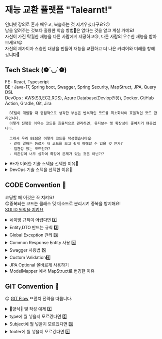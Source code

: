 # 재능 교환 플랫폼 "Talearnt!"
인터넷 강의로 혼자 배우고, 복습하는 것 지겨우셨다구요?😥  
남을 알려주는 것보다 훌륭한 학습 방법🧐은 없다는 것을 알고 계실 거예요!  
자신이 가진 탁월한 재능을 다른 사람에게 제공하고😘, 다른 사람의 우수한 재능을 받아보세요!😍  
자신의 제자이자 스승인 대상을 만들어 재능을 교환하고 더 나은 커리어와 미래를 향해 갑니다🧲  

## Tech Stack (❁´◡`❁)
FE : React, Typescript  
BE : Java-17, Spring boot, Swagger, Spring Security, MapStruct, JPA, Query DSL  
DevOps : AWS(S3,EC2,RDS), Azure Database(Devlop전용), Docker, GtiHub Action, Gradle, Git, Jira  

```text
  BE팀이 개발할 때 중점적으로 생각한 부분은 반복적인 코드를 최소화하여 효율적인 코드 관리입니다.
  이렇게 진행한 이유는 코드를 효율적으로 관리하면, 유지보수 및 확장성이 좋아지기 떄문입니다.
    
  그래서 우리 BE팀은 이렇게 코드를 작성했습니다😁
  - 같이 일하는 동료가 내 코드를 보고 쉽게 이해할 수 있을 것 인가?
  - 일관성 있는 코드인가?
  - 의존성이 너무 심하여 확장에 문제가 있는 것은 아닌가?
```

<details>
 <summary>BE가 이러한 기술 스택을 선택한 이유📣 </summary>

  - **JAVA-17**
    - 다른 버전에 비해 오랫동안 지원함 (~2029년)
    - 빠른 발전으로 인해 다음 기술에 대한 호환성이 높을 것으로 추정
  - **Spring boot**
    - 프로젝트 생성이 편리하고, 쉽게 의존성을 추가할 수 있음
    - 다들 Spring boot 씀
  - **Swagger**
    - REST API를 우리의 코드에 맞춰 자동으로 생성하기에 코드 변경이 일어나도 빠르게 반영이 일어남
    - 프론트 엔드와 소통하는 것에 있어서 Notion보다 편리하게 관리 가능함
  - **Spring Security**
    - JWT 인증
    - 보안 관련한 기능을 비교적 쉽게 적용할 수 있음
  - **ModelMapper -> MapStruct로 변경(Updated at 2024-11-06)**
    - ModelMapper 사용 X
      - DTO Builder 패턴 사용
      - DTO <-> Entity 변환 과정 반복 코드 감소
    - MapStruct 사용 O
      - 복잡한 DTO 관계 Mapping 편의성 향상
  - **JPA**
    - 반복적인 CRUD 쿼리를 제거할 수 있음
    - 유지 보수에 좋음
  - **QueryDSL**
    - JPA로 해결이 어렵거나 불가능한 경우 혹은 코드가 너무 지저분할 정도로 분기가 많을 경우 사용
    - Java로 만들어 컴파일 단계에서 확인 가능
</details>

<details>
 <summary>DevOps 기술 스택을 선택한 이유📣 </summary>

  - **AWS (S3, EC2, RDS)**
    - 같은 클라우드 환경으로 비용 관리 편리
    - AWS 관련한 많은 자료
    - 서비스 안정성
    - S3
      - 정적인 파일 전용 ex) 이미지 파일, 문서, FE Project등
    - EC2
      - BE Project 업로드
    - RDS
      - 실제 운영 데이터 베이스
  
  - **Azure Database (개발 전용)**
    - 같은 DB 공유 시 개발 속도 향상
      - 더미 데이터
      - 테이블 구조 변경
      - 같은 환경 DB에서 개발

  - **Docker**
    - 개발 환경 및 배포 환경 일관성
    - 빠르게 배포 가능

  - **GtiHub Action**
    - CI/CD 파이프라인 자동화
    - Jenkins와 다르게 별도 서버 생성X
    - 일정 수준 이하 비용 절감 가능
    - Setting 시간 단축
    
  - **Gradle**
    - 빠른 빌드 속도
    - 쉽게 의존성 추가 및 관리 편리

  - **Git(Github)**
    - 버전 관리 편리 (이력 추적)
    - 코드 리뷰 가능
    - Jenkins 배포 파이프라인 연결 가능

  - **Jira**
    - 프로젝트 추적 관리 편리 
    - Github Commit Message로 Jira에서 코드 이슈 관리 가능
</details>



## CODE Convention 📄
코딩할 때 이것은 꼭 지켜요!  
😊중복되는 코드는 클래스 및 메소드로 분리시켜 중복을 방지해요!  
[SOLID 원칙을 지켜요](https://www.nextree.co.kr/p6960/)

<details>
  <summary>네이밍 규칙이 어렵다면 1️⃣</summary>
  
  - **Interface**
    - 명사형 또는 ~able/~ible로 끝나는 형용사형으로 이름을 지어요
    - 대문자 시작 - Pascal Case
    - 하나의 클래스만 구현할 예정이라면 인터페이스를 생성하지 않아요
    - 구현할 여러 클래스의 책임을 따져서 만들어요
  
  - **Class**
    - 명사만 가능해요
    - 대문자 시작 - Pascal Case
    - DTO일 경우 불변성을 지키기 위해 Builder 패턴을 사용해요
    - Entity는 상태 변화를 최소화하고, 필요할 경우 Lombok 등의 도구로 Getter, Setter를 자동 생성하도록 해요
    - 상속보단 합성으로 만들어요
    - 클래스가 책임이 많아지지 않도록 SRP(Single Responsibility Principle - SOLID 원칙 중 하나)를 적용해요
    - 상수 목록을 만들 경우 Enum Class로 만들어요

  - **Method**
    - 동사로 시작하고, 명확한 동작을 표현해요. ex) `addUser()`, `changeUserName()`
    - Boolean 값을 반환하는 메소드는 `is`, `has`로 시작해요
    - Camel Case
    - 하나의 메소드에는 하나의 기능만 하도록 만들어요
    - 메소드의 길이가 길어질 경우, 적절히 분리하여 재사용성을 높이고 가독성을 유지해요

  - **Variable**
    - 명사로 만들어요
    - Camel Case
    - `java.time` 패키지의 `LocalDate`, `LocalDateTime`을 사용해요
    - 상수를 정의할 때는 모두 대문자로 작성하고, 단어 간에는 언더스코어(_)로 구분해요. ex) `MAX_VALUE`, `DEFAULT_TIMEOUT`
</details>

<details>
    <summary>Entity,DTO 만드는 규칙 2️⃣</summary>

```text
Entity는 Getter,Setter를 사용합니다.
Builder 패턴을 적용시키지 않은 이유는, JPA에서는 Setter로 값이 변경되기 때문입니다.
그리고 Builder 패턴은 객체가 불변해야 하지만, 
Entity는 대부분 값이 변경되어야 하는 조건이라서 Builder 패턴과 어울리지 않습니다.

Entity를 만들 때, @Entity 어노테이션을 사용하고, Entity라는 이름은 명시하지 않습니다.
테이블 객체와 동일한 이름이면 됩니다.
예를 들어 user 테이블이 있을 경우
UserEntity 가 아닌 User면 충분합니다.

big_category 테이블이 있다고 가정한다면,
BigCategoryEntity 가 아닌 BigCategory로 만들면 됩니다.

이렇게 관리하면 아래와 같은 효과를 기대할 수 있습니다.
-직관적인 이름으로 Entity Class임을 알 수 있습니다.
-데이터베이스와 연결이 쉬워집니다.
```


```text
DTO는 데이터 불변성을 지키기 위해 Builder 패턴을 적용합니다.
@Setter는 사용하지 않습니다.

1. Request, Response DTO 구분을 짓습니다.
ex) examReqDTO,examResDTO
    
2. 두 개의 DTO 멤버 변수가 같다면 DTO로 이름을 짓습니다
ex) examDTO
    
요청은 필요하지만 응답은 필요가 없거나, 요청은 없지만 응답만 필요할 경우
1번 네이밍 규칙을 지킵니다.
ex 1) examReqDTO 만 생성
ex 2) examResDTO 만 생성

Entity <-> DTO 변환 과정은 MapStruct를 사용합니다.
변환 과정은 Service레이어에서 진행합니다.

이렇게 관리하면 아래와 같은 효과를 기대할 수 있습니다.
- 직관적인 이름으로 사용법을 쉽게 파악할 수 있습니다.
- 데이터 불변성으로 인해 데이터 신뢰성이 올라갑니다.
- 반복적인 코드를 MapStruct로 줄일 수 있습니다.
- 유지 보수를 좀 더 쉽게 할 수 있게 됩니다.
```
</details>

<details>
    <summary>Global Exception 관리 3️⃣</summary>
    
    Exception이 발생하면 개별적으로 코드를 관리하는 것보다 공통되고 일관적으로 관리할 필요성을 느꼈습니다.
    또한 일관적인 에러 메세지 및 에러 코드를 발생할 필요가 있어보입니다.
    그래서 우리는 아래와 같은 방법으로 Exception을 관리합니다.
    
    - enums.ErrorCode Enum Class에 에러 코드 및 메세지 정의
    - GlobalExceptionHandler에 CustomException 추가
    - exception.Custom Exception Class 정의
        Custom Exception을 정의할 때는 아래와 같은 방법을 사용합니다.
        - 예상할 수 없는 범위의 Exception일 경우 RuntimeException을 상속합니다.
        - 예상할 수 있는 범위의 Exception일 경우 Exception을 상속합니다.
        - 하단에 존재하는 코드를 참고하여 내부 코드를 작성합니다.
    - CommonResponseEntity를 사용하여 일관된 데이터 프레임 전송

    이렇게 관리하면 아래와 같은 효과를 기대할 수 있습니다.
    - FE와 에러 코드 공유로 ErrorCode에 대한 질문을 방지할 수 있습니다.
    - 코드 재사용성이 증가합니다.
    - 일관된 에러코드 및 메세지 전송 가능합니다.
    - 한 곳에서 Exception을 관리하기 때문에 유지 보수가 뛰어납니다.
    - throws를 이용하여 편리하게 Exception을 발생시킬 수 있습니다.

```java
/*
 * 내부 코드
 * RuntimeException, Exception 모두 내부 코드는 동일합니다.
 * */
import com.talearnt.enums.common.ErrorCode;

public class ExceptionName extends RuntimeException{
    private final ErrorCode errorCode;

    public ExceptionName(String msg){
        super(msg);
        this.errorCode = ErrorCode.해당하는Error;
    }

    public ExceptionName(String msg,Throwable cause){
        super(msg,cause);
        this.errorCode = ErrorCode.해당하는Error;
    }

    public ErrorCode getErrorCode(){
        return errorCode;
    }

}
```
</details>
<details>
    <summary>Common Response Entity 사용 4️⃣</summary>

    FE와 원활한 API 문서를 공유하기 위해 Common Response Entity를 사용하기로 했습니다.
    성공 시에는 CommonResponse.ok(T Data) 메소드 호출로 성공적인 Data 전송을 완료합니다.
    실패 시에는 CommonResponse.error(ErrorCode.에러상수값)으로 에러 코드와 메세지를 전송합니다.
    실패 시 주로 GlobalExceptionHandler에서 사용합니다.    

    이렇게 하면 아래와 같은 효과를 기대할 수 있습니다.
    - Exception 발생 시에도 일관된 프레임을 받을 수 있습니다.
    - 데이터 전송 성공, 실패 여부를 명확히 알 수 있습니다.
    - Error-Code, Error-Message로 인해 고객 응대에 대한 질을 높일 수 있습니다.
</details>



<details>
    <summary>Swagger 사용법 5️⃣</summary>

    Class 위에 @Tag 어노테이션을 사용합니다.
    Tag 어노테이션 안에 들어갈 내용은 아래와 같습니다.
- **Tag** 
  - name = "Controller 이름을 적어주세요. 단, Controller는 붙이지 않습니다." 
    - ex) ExamController -> Exam
  - description = "어떤 Controller인지 간단하게 설명해줍니다." 
    - ex) "예제 페이지 관련"

    
    Method 위에 @Operation 어노테이션을 사용합니다.
    Operation 어노테이션 안에 들어갈 내용은 아래와 같습니다.
- **Operation**
  - summary = "해당 메소드에 대한 요약입니다."
    - ex 1) 예제 추가
    - ex 2) 예제 수정
  - description = "예제를 상세히 설명해주는 공간입니다."
    - ex 1) 예제를 추가, 요청 데이터는 JWT 토큰을 사용하기에 없습니다.
    - ex 2) 예제를 수정, 예제에 대한 번호를 요청합니다.
  - responses = {성공 했을 시 보여줄 @ApiResponse를 추가합니다}
    - ex) @ApiResponse(responseCode = "200", description = "성공적으로 예제를 추가했습니다.")

개선 전 - ErrorCode 및 ErrorMessage가 String으로 마치 값이  것처럼 보인다.
![Success 예시 적용 전](./documents/imgs/swagger-success-exam-before.png)    
개선 후 - null 형태란 것을 명시적으로 알려주어 FE팀이 어떻게 받을 지 알 수 있다.
![Success 예시 적용 전](./documents/imgs/swagger-success-exam-after.png)

    에러 코드는 ErrorCode 부분과 ErrorMessage 부분에 무엇이 들어가는지 명시적으로 알려줘야 합니다.
    단순 데이터 타입과 Status Code 만으로 명확하게 어떤 오류가 났는지 확인 할 수 없기 때문입니다.
    그러나 스키마를 통해서 예제를 각 에러마다 예제를 만들어 보여주는 것은 너무나도 많은 공간을 차지해 오히려 개발에 불편함을 얻었습니다.
    그래서 우리는 동적으로 ErrorCode에 있는 상수값들을 만들고 참조하여 예제를 만들어 보여줬습니다.
    사용 방법은 아래와 같습니다.
- **Error-ApiResponse**
  - enums.ErrorCode 에 에러 정의
  - @ApiResponse(responseCode = "404", ref = "USER_NOT_FOUND")


    아래는 완성된 코드의 모습입니다.
    ps) Service Layer와 Repository는 예제에서 구현하지 않았습니다.
```java
// 모든 것이 적용된 모습
@PostMapping("/exam")
@Operation(summary = "예제 수정 요약",
        description = "예제를 수정하는 내용입니다",
        responses = {
                @ApiResponse(responseCode = "200", description = "성공적으로 예제의 정보를 바꿨습니다."),
                @ApiResponse(responseCode = "404", ref = "USER_NOT_FOUND"),
                @ApiResponse(responseCode = "400", ref = "DUPLICATE_USER")
        })
public ResponseEntity<CommonResponse<ExamResDTO>> updateExam(@RequestBody ExamReqDTO dto) {
    Exam exam = mapper.map(dto, Exam.class);
    exam.setNickname("예제 닉네임4");
    ExamResDTO resDto = mapper.map(exam, ExamResDTO.class);
    return CommonResponse.success(resDto);
}
```
    위와 같은 방법은 아래와 같은 효과를 기대할 수 있습니다.
    - 직관적인 API 명세서를 만들어 FE 분들이 이해하기 쉬워집니다.
    - @Schema를 사용하지 않았기 때문에, 많은 Error에도 Swagger 어노테이션이 차지하는 비율이 줄었습니다.
    - 정확한 에러 예시를 통해 어떤 오류가 발생할 수 있는지 알 수 있어 FE팀이 예외처리하기 쉬워집니다.
    
    아래의 사진으로 개선된 모습을 확인할 수 있습니다
개선 전 - 데이터가 넘어 오는 것처럼 보여서 에러 때에도 FE가 데이터를 받으려 준비할 수 있다.
![Error 예시 적용 전](./documents/imgs/swagger-error-exam-before.png)
개선 후 - 데이터가 넘어오는 것이 없음을 명확히 하고, 에러 코드 및 메세지로 분기 및 유저에게 보여줄 수 있게 되었다.
![Error 예시 적용 후](./documents/imgs/swagger-error-exam-after.png)
</details>

<details>
    <summary>Custom Validation6️⃣ </summary>

    @Valid 을 사용하면서 DTO에 들어오는 값에 대한 유효성 검사는 기존의 Vaild 어노테이션만으로도 충분했습니다.
    하지만, 우리는 ErrorCode를 작성하면서 Exception에 대한 내용이 모든 코드에 동일하게 적용되어야 하는 규칙이 있었습니다.
   
    이 문제를 해결하기 위하여 우리는, Custom Valid 어노테이션을 정의하고 사용하여, ErrorCode 통일화와 가독성을 챙기기로 하였습니다.
    
![Dynamic Valid Annotation 사용 예제](./documents/imgs/dynamic-valid-exam.png)
</details>

<details>
    <summary>JPA Optional 올바르게 사용하기</summary>

[JPA - Optional 참고 문서](https://dev-coco.tistory.com/178)

    JPA를 사용하면서 Optional<Entity> 로 받아 if(isPresent()).get() 형태는 반복적으로 나오는 코드였습니다.
    orElseThrow를 사용하여, Optional을 피하고, 명시적으로 Exception을 발생시켜 가독성을 향상 시켰습니다.

orElseThrow 사용 예제
![JPA - orElseThrow 예제](./documents/imgs/jpa-orElseThrow-exam.png)
</details>
<details>
    <summary>ModelMapper 에서 MapStruct로 변경한 이유</summary>

    변경한 이유 : 단순한 Field 1:1인 경우 ModelMapper로 손 쉽게 매핑이 가능했으나, 복잡한 구조를 가진 Builder 패턴의 DTO가 만들어지면서
    ModelMapper만으로는 복잡한 코드가 증가하고, 가독성이 떨어졌습니다.
    UserInfo에 대한 값을 User Entity에 주입하기 위하여 UserUtil이라는 Class를 별도로 만들어서 사용한 부분이 Mapper의 기능을 제대로 못한다고 느꼈습니다.
    매핑 관계를 따로 정의하는 부분을 별도로 빼서 관리하도록 변경하여 코드를 개선하였습니다.

ModelMapper 사용 했을 떄 코드
![ModelMapper 사용 했을 떄 코드](./documents/imgs/before-mapper-exam-01.png)
UserUtil 코드
![UserUtil 코드](./documents/imgs/before-mapper-exam-02.png)

Map Struct를 사용했을 때 코드
![Map Struct를 사용했을 때 코드](./documents/imgs/after-mapper-exam-01.png)
Map Struct 정의 Interface
![Map Struct 정의 Interface](./documents/imgs/after-mapper-exam-02.png)
</details>

## GIT Convention 📃
😊 [GIT Flow](https://inpa.tistory.com/entry/GIT-%E2%9A%A1%EF%B8%8F-github-flow-git-flow-%F0%9F%93%88-%EB%B8%8C%EB%9E%9C%EC%B9%98-%EC%A0%84%EB%9E%B5) 브랜치 전략을 따릅니다.   

<details>
  <summary>📑양식📑 및 작성 예제 1️⃣</summary>
  양식)  
  type : Subject  
    
  body :  
    
  footer :  #이슈번호  
    
  예제)  
  feat : Add 데이터 전송을 위한 Login DTO   
     
  Json 형태로 편하게 받기 위한 DTO Class 추가  
     
  Fixes : #21  
  Related to : #17, #23
  
</details>
<details>
  <summary>type에 뭘 넣을지 모르겠다면 2️⃣</summary>
  
  - **feat** : 새로운 기능 추가
  - **fix** : 버그 수정
  - **docs** : 문서 수정
  - **style** : 코드 포맷팅, 세미콜론 누락, 코드 변경이 없는 경우
  - **refactor** : 코드 리펙토링
  - **test** : 테스트 코드, 리펙토링 테스트 코드 추가
  - **chore** : 빌드 업무 수정, 패키지 매니저 수정

</details>
<details>
  <summary>Subject에 뭘 넣을지 모르겠다면 3️⃣</summary>

  - **Add** : 추가
  - **Remove** : 삭제
  - **Simplify** : 단순화
  - **Update** : 보완
  - **Implement** : 구현
  - **Prevent** : 방지
  - **Move** : 이동
  - **Rename** : 이름 변경

</details>
<details>
  <summary>footer에 뭘 넣을지 모르겠다면 4️⃣</summary>

  - **Fixes**: 이슈 수정 중 (아직 해결되지 않은 경우)
  - **Resolves**: 이슈를 해결했을 때 사용
  - **Ref**: 참고할 이슈가 있을 때 사용
  - **Related to**: 해당 커밋에 관련된 이슈 번호 (아직 해결되지 않은 경우)

</details>



